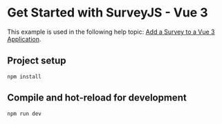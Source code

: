 # Get Started with SurveyJS - Vue 3

This example is used in the following help topic: [Add a Survey to a Vue 3 Application](https://surveyjs.io/form-library/documentation/get-started-vue#add-a-survey-to-a-vue-3-application).

## Project setup

```
npm install
```

## Compile and hot-reload for development

```
npm run dev
```